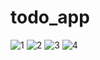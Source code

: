 # todo_app
![1](https://github.com/Qunnnn/to_do_app/assets/92873792/90577c69-7be2-429c-9a8c-34cb2e1a8c5e)
![2](https://github.com/Qunnnn/to_do_app/assets/92873792/97283d9f-3077-4ebd-a2da-24920a13d30c)
![3](https://github.com/Qunnnn/to_do_app/assets/92873792/4d8f1403-9932-48e4-8b1f-b49cd5d39047)
![4](https://github.com/Qunnnn/to_do_app/assets/92873792/74db705c-756b-440f-b6ae-3e3d6619ad06)
